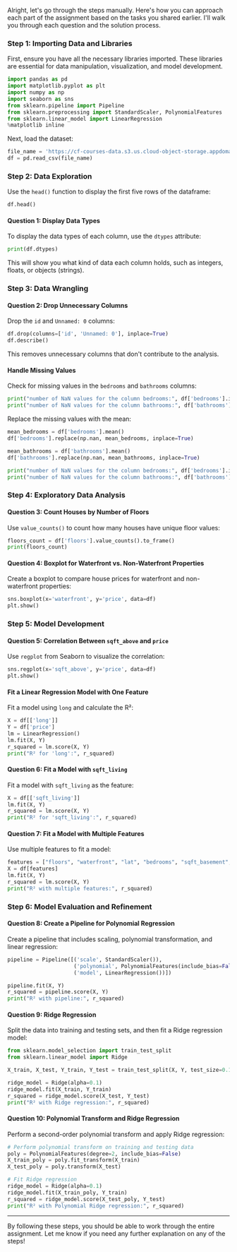 Alright, let's go through the steps manually. Here's how you can approach each part of the assignment based on the tasks you shared earlier. I'll walk you through each question and the solution process.

### Step 1: Importing Data and Libraries
First, ensure you have all the necessary libraries imported. These libraries are essential for data manipulation, visualization, and model development.

```python
import pandas as pd
import matplotlib.pyplot as plt
import numpy as np
import seaborn as sns
from sklearn.pipeline import Pipeline
from sklearn.preprocessing import StandardScaler, PolynomialFeatures
from sklearn.linear_model import LinearRegression
%matplotlib inline
```

Next, load the dataset:

```python
file_name = 'https://cf-courses-data.s3.us.cloud-object-storage.appdomain.cloud/IBMDeveloperSkillsNetwork-DA0101EN-SkillsNetwork/labs/FinalModule_Coursera/data/kc_house_data_NaN.csv'
df = pd.read_csv(file_name)
```

### Step 2: Data Exploration
Use the `head()` function to display the first five rows of the dataframe:

```python
df.head()
```

#### Question 1: Display Data Types
To display the data types of each column, use the `dtypes` attribute:

```python
print(df.dtypes)
```

This will show you what kind of data each column holds, such as integers, floats, or objects (strings).

### Step 3: Data Wrangling

#### Question 2: Drop Unnecessary Columns
Drop the `id` and `Unnamed: 0` columns:

```python
df.drop(columns=['id', 'Unnamed: 0'], inplace=True)
df.describe()
```

This removes unnecessary columns that don't contribute to the analysis.

#### Handle Missing Values
Check for missing values in the `bedrooms` and `bathrooms` columns:

```python
print("number of NaN values for the column bedrooms:", df['bedrooms'].isnull().sum())
print("number of NaN values for the column bathrooms:", df['bathrooms'].isnull().sum())
```

Replace the missing values with the mean:

```python
mean_bedrooms = df['bedrooms'].mean()
df['bedrooms'].replace(np.nan, mean_bedrooms, inplace=True)

mean_bathrooms = df['bathrooms'].mean()
df['bathrooms'].replace(np.nan, mean_bathrooms, inplace=True)

print("number of NaN values for the column bedrooms:", df['bedrooms'].isnull().sum())
print("number of NaN values for the column bathrooms:", df['bathrooms'].isnull().sum())
```

### Step 4: Exploratory Data Analysis

#### Question 3: Count Houses by Number of Floors
Use `value_counts()` to count how many houses have unique floor values:

```python
floors_count = df['floors'].value_counts().to_frame()
print(floors_count)
```

#### Question 4: Boxplot for Waterfront vs. Non-Waterfront Properties
Create a boxplot to compare house prices for waterfront and non-waterfront properties:

```python
sns.boxplot(x='waterfront', y='price', data=df)
plt.show()
```

### Step 5: Model Development

#### Question 5: Correlation Between `sqft_above` and `price`
Use `regplot` from Seaborn to visualize the correlation:

```python
sns.regplot(x='sqft_above', y='price', data=df)
plt.show()
```

#### Fit a Linear Regression Model with One Feature
Fit a model using `long` and calculate the R²:

```python
X = df[['long']]
Y = df['price']
lm = LinearRegression()
lm.fit(X, Y)
r_squared = lm.score(X, Y)
print("R² for 'long':", r_squared)
```

#### Question 6: Fit a Model with `sqft_living`
Fit a model with `sqft_living` as the feature:

```python
X = df[['sqft_living']]
lm.fit(X, Y)
r_squared = lm.score(X, Y)
print("R² for 'sqft_living':", r_squared)
```

#### Question 7: Fit a Model with Multiple Features
Use multiple features to fit a model:

```python
features = ["floors", "waterfront", "lat", "bedrooms", "sqft_basement", "view", "bathrooms", "sqft_living15", "sqft_above", "grade", "sqft_living"]
X = df[features]
lm.fit(X, Y)
r_squared = lm.score(X, Y)
print("R² with multiple features:", r_squared)
```

### Step 6: Model Evaluation and Refinement

#### Question 8: Create a Pipeline for Polynomial Regression
Create a pipeline that includes scaling, polynomial transformation, and linear regression:

```python
pipeline = Pipeline([('scale', StandardScaler()), 
                     ('polynomial', PolynomialFeatures(include_bias=False)), 
                     ('model', LinearRegression())])

pipeline.fit(X, Y)
r_squared = pipeline.score(X, Y)
print("R² with pipeline:", r_squared)
```

#### Question 9: Ridge Regression
Split the data into training and testing sets, and then fit a Ridge regression model:

```python
from sklearn.model_selection import train_test_split
from sklearn.linear_model import Ridge

X_train, X_test, Y_train, Y_test = train_test_split(X, Y, test_size=0.15, random_state=1)

ridge_model = Ridge(alpha=0.1)
ridge_model.fit(X_train, Y_train)
r_squared = ridge_model.score(X_test, Y_test)
print("R² with Ridge regression:", r_squared)
```

#### Question 10: Polynomial Transform and Ridge Regression
Perform a second-order polynomial transform and apply Ridge regression:

```python
# Perform polynomial transform on training and testing data
poly = PolynomialFeatures(degree=2, include_bias=False)
X_train_poly = poly.fit_transform(X_train)
X_test_poly = poly.transform(X_test)

# Fit Ridge regression
ridge_model = Ridge(alpha=0.1)
ridge_model.fit(X_train_poly, Y_train)
r_squared = ridge_model.score(X_test_poly, Y_test)
print("R² with Polynomial Ridge regression:", r_squared)
```

---

By following these steps, you should be able to work through the entire assignment. Let me know if you need any further explanation on any of the steps!
